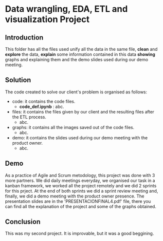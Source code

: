# Data wrangling, EDA, ETL and visualization Project

## Introduction
This folder has all the files used unify all the data in the same file, __clean__ and __explore__ the data, __explain__ some information contained in this data __showing__ graphs and explaining them and the demo slides used during our demo meeting.

## Solution
The code created to solve our client's problem is organised as follows:
- code: it contains the code files.
    - __code_def.ipynb__ : abc.
- files: it contains the files given by our client and the resulting files after the ETL process.
    - abc.
- graphs: it contains all the images saved out of the code files.
    - abc.
- demo: it contains the slides used during our demo meeting with the product owner.
    - abc.

## Demo
As a practice of Agile and Scrum metodology, this project was done with 3 more partners. We did daily meetings everyday, we organised our task in a kanban framework, we worked all the project remotely and we did 2 sprints for this prject. At the end of both sprints we did a sprint review meeting and, finally, we did a demo meeting with the product owner presence. The presentation slides are in the 'PRESENTACIONFINAL4.pdf' file, there you can find all the explanation of the project and some of the graphs obtained.

## Conclusion
This was my second project. It is improvable, but it was a good beggining.